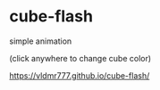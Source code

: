 # cube-flash

simple animation

(click anywhere to change cube color)

https://vldmr777.github.io/cube-flash/
